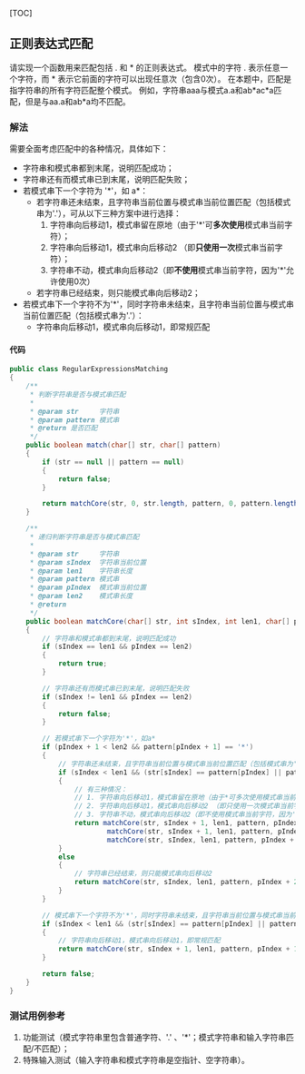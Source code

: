 [TOC]

## 正则表达式匹配

请实现一个函数用来匹配包括 . 和 \* 的正则表达式。
模式中的字符 . 表示任意一个字符，而 \* 表示它前面的字符可以出现任意次（包含0次）。
在本题中，匹配是指字符串的所有字符匹配整个模式。
例如，字符串aaa与模式a.a和ab\*ac\*a匹配，但是与aa.a和ab\*a均不匹配。

### 解法
需要全面考虑匹配中的各种情况，具体如下：
+ 字符串和模式串都到末尾，说明匹配成功；
+ 字符串还有而模式串已到末尾，说明匹配失败；
+ 若模式串下一个字符为 '\*'，如 a\*：
  + 若字符串还未结束，且字符串当前位置与模式串当前位置匹配（包括模式串为'.'），可从以下三种方案中进行选择：
    1. 字符串向后移动1，模式串留在原地（由于'*'可**多次使用**模式串当前字符）；
    2. 字符串向后移动1，模式串向后移动2 （即**只使用一次**模式串当前字符）；
    3. 字符串不动，模式串向后移动2（即**不使用**模式串当前字符，因为'*'允许使用0次）
  + 若字符串已经结束，则只能模式串向后移动2；
+  若模式串下一个字符不为'\*'，同时字符串未结束，且字符串当前位置与模式串当前位置匹配（包括模式串为'.'）：
    + 字符串向后移动1，模式串向后移动1，即常规匹配


#### 代码
```java
public class RegularExpressionsMatching
{
    /**
     * 判断字符串是否与模式串匹配
     *
     * @param str     字符串
     * @param pattern 模式串
     * @return 是否匹配
     */
    public boolean match(char[] str, char[] pattern)
    {
        if (str == null || pattern == null)
        {
            return false;
        }

        return matchCore(str, 0, str.length, pattern, 0, pattern.length);
    }

    /**
     * 递归判断字符串是否与模式串匹配
     *
     * @param str     字符串
     * @param sIndex  字符串当前位置
     * @param len1    字符串长度
     * @param pattern 模式串
     * @param pIndex  模式串当前位置
     * @param len2    模式串长度
     * @return
     */
    public boolean matchCore(char[] str, int sIndex, int len1, char[] pattern, int pIndex, int len2)
    {
        // 字符串和模式串都到末尾，说明匹配成功
        if (sIndex == len1 && pIndex == len2)
        {
            return true;
        }

        // 字符串还有而模式串已到末尾，说明匹配失败
        if (sIndex != len1 && pIndex == len2)
        {
            return false;
        }

        // 若模式串下一个字符为'*'，如a*
        if (pIndex + 1 < len2 && pattern[pIndex + 1] == '*')
        {
            // 字符串还未结束，且字符串当前位置与模式串当前位置匹配（包括模式串为'.'）
            if (sIndex < len1 && (str[sIndex] == pattern[pIndex] || pattern[pIndex] == '.'))
            {
                // 有三种情况：
                // 1. 字符串向后移动1，模式串留在原地（由于*可多次使用模式串当前字符）
                // 2. 字符串向后移动1，模式串向后移动2 （即只使用一次模式串当前字符）
                // 3. 字符串不动，模式串向后移动2（即不使用模式串当前字符，因为'*'允许使用0次）
                return matchCore(str, sIndex + 1, len1, pattern, pIndex, len2) ||
                        matchCore(str, sIndex + 1, len1, pattern, pIndex + 2, len2) ||
                        matchCore(str, sIndex, len1, pattern, pIndex + 2, len2);
            }
            else
            {
                // 字符串已经结束，则只能模式串向后移动2
                return matchCore(str, sIndex, len1, pattern, pIndex + 2, len2);
            }
        }

        // 模式串下一个字符不为'*'，同时字符串未结束，且字符串当前位置与模式串当前位置匹配（包括模式串为'.'）
        if (sIndex < len1 && (str[sIndex] == pattern[pIndex] || pattern[pIndex] == '.'))
        {
            // 字符串向后移动1，模式串向后移动1，即常规匹配
            return matchCore(str, sIndex + 1, len1, pattern, pIndex + 1, len2);
        }

        return false;
    }
}
```



### 测试用例参考
1. 功能测试（模式字符串里包含普通字符、'.' 、'\*'；模式字符串和输入字符串匹配/不匹配）；
2. 特殊输入测试（输入字符串和模式字符串是空指针、空字符串）。


